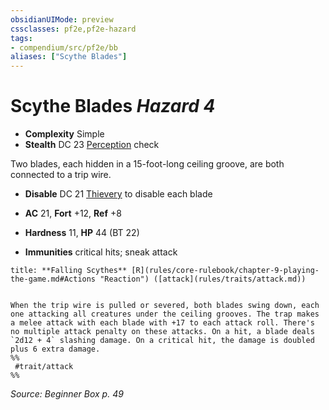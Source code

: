 ```yaml
---
obsidianUIMode: preview
cssclasses: pf2e,pf2e-hazard
tags:
- compendium/src/pf2e/bb
aliases: ["Scythe Blades"]
---
```

# Scythe Blades *Hazard 4*  

- **Complexity** Simple
- **Stealth** DC 23 [Perception](compendium/skills.md#Perception) check  

Two blades, each hidden in a 15-foot-long ceiling groove, are both connected to a trip wire.

- **Disable** DC 21 [Thievery](compendium/skills.md#Thievery) to disable each blade  

- **AC** 21, **Fort** +12, **Ref** +8
- **Hardness** 11, **HP** 44 (BT 22)
- **Immunities** critical hits; sneak attack

```ad-embed-ability
title: **Falling Scythes** [R](rules/core-rulebook/chapter-9-playing-the-game.md#Actions "Reaction") ([attack](rules/traits/attack.md))


When the trip wire is pulled or severed, both blades swing down, each one attacking all creatures under the ceiling grooves. The trap makes a melee attack with each blade with +17 to each attack roll. There's no multiple attack penalty on these attacks. On a hit, a blade deals `2d12 + 4` slashing damage. On a critical hit, the damage is doubled plus 6 extra damage.  
%%
 #trait/attack 
%%
```

*Source: Beginner Box p. 49*
